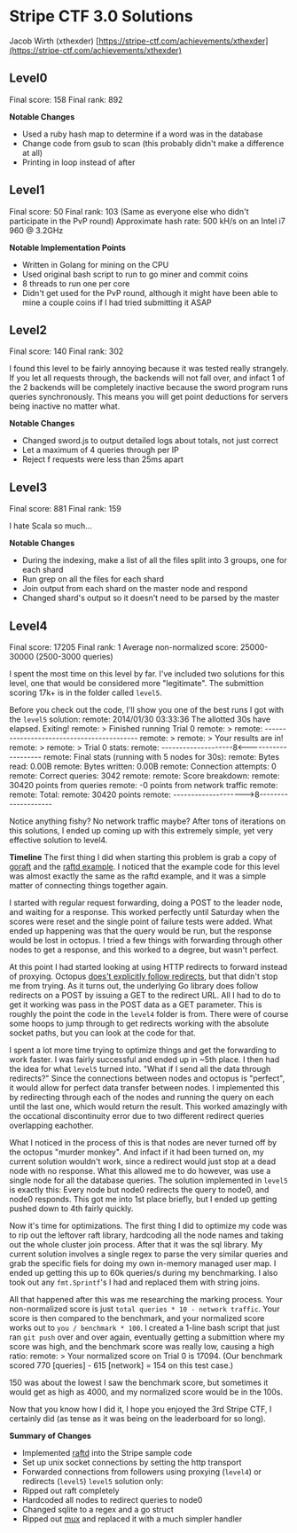 Stripe CTF 3.0 Solutions
========================
Jacob Wirth (xthexder)
[https://stripe-ctf.com/achievements/xthexder](https://stripe-ctf.com/achievements/xthexder)

Level0
------
Final score: 158
Final rank: 892

**Notable Changes**
* Used a ruby hash map to determine if a word was in the database
* Change code from gsub to scan (this probably didn't make a difference at all)
* Printing in loop instead of after

Level1
------
Final score: 50
Final rank: 103 (Same as everyone else who didn't participate in the PvP round)
Approximate hash rate: 500 kH/s on an Intel i7 960 @ 3.2GHz

**Notable Implementation Points**
* Written in Golang for mining on the CPU
* Used original bash script to run to go miner and commit coins
* 8 threads to run one per core
* Didn't get used for the PvP round, although it might have been able to mine a couple coins if I had tried submitting it ASAP

Level2
------
Final score: 140
Final rank: 302

I found this level to be fairly annoying because it was tested really strangely. If you let all requests through, the backends will not fall over, and infact 1 of the 2 backends will be completely inactive because the sword program runs queries synchronously. This means you will get point deductions for servers being inactive no matter what.

**Notable Changes**
* Changed sword.js to output detailed logs about totals, not just correct
* Let a maximum of 4 queries through per IP
* Reject f requests were less than 25ms apart

Level3
------
Final score: 881
Final rank: 159

I hate Scala so much...

**Notable Changes**
* During the indexing, make a list of all the files split into 3 groups, one for each shard
* Run grep on all the files for each shard
* Join output from each shard on the master node and respond
* Changed shard's output so it doesn't need to be parsed by the master

Level4
------
Final score: 17205
Final rank: 1
Average non-normalized score: 25000-30000 (2500-3000 queries)

I spent the most time on this level by far. I've included two solutions for this level, one that would be considered more "legitimate". The submittion scoring 17k+ is in the folder called ```level5```.

Before you check out the code, I'll show you one of the best runs I got with the ```level5``` solution:
    remote: 2014/01/30 03:33:36 The allotted 30s have elapsed. Exiting!
    remote: > Finished running Trial 0
    remote: >
    remote: ------------------------------------------
    remote: >
    remote: > Your results are in!
    remote: >
    remote: > Trial 0 stats:
    remote: --------------------8<--------------------
    remote: Final stats (running with 5 nodes for 30s):
    remote: Bytes read: 0.00B
    remote: Bytes written: 0.00B
    remote: Connection attempts: 0
    remote: Correct queries: 3042
    remote:
    remote: Score breakdown:
    remote: 30420 points from queries
    remote: -0 points from network traffic
    remote:
    remote: Total:
    remote: 30420 points
    remote: -------------------->8--------------------

Notice anything fishy? No network traffic maybe?
After tons of iterations on this solutions, I ended up coming up with this extremely simple, yet very effective solution to level4.

**Timeline**
The first thing I did when starting this problem is grab a copy of [goraft](https://github.com/goraft/raft) and the [raftd example](https://github.com/goraft/raftd). I noticed that the example code for this level was almost exactly the same as the raftd example, and it was a simple matter of connecting things together again.

I started with regular request forwarding, doing a POST to the leader node, and waiting for a response. This worked perfectly until Saturday when the scores were reset and the single point of failure tests were added. What ended up happening was that the query would be run, but the response would be lost in octopus. I tried a few things with forwarding through other nodes to get a response, and this worked to a degree, but wasn't perfect.

At this point I had started looking at using HTTP redirects to forward instead of proxying. Octopus [does't explicitly follow redirects](https://github.com/stripe-ctf/octopus/blob/master/harness/harness.go#L158), but that didn't stop me from trying. As it turns out, the underlying Go library does follow redirects on a POST by issuing a GET to the redirect URL. All I had to do to get it working was pass in the POST data as a GET parameter. This is roughly the point the code in the ```level4``` folder is from. There were of course some hoops to jump through to get redirects working with the absolute socket paths, but you can look at the code for that.

I spent a lot more time trying to optimize things and get the forwarding to work faster. I was fairly successful and ended up in ~5th place. I then had the idea for what ```level5``` turned into. "What if I send all the data through redirects?" Since the connections between nodes and octopus is "perfect", it would allow for perfect data transfer between nodes. I implemented this by redirecting through each of the nodes and running the query on each until the last one, which would return the result. This worked amazingly with the occational discontinuity error due to two different redirect queries overlapping eachother.

What I noticed in the process of this is that nodes are never turned off by the octopus "murder monkey". And infact if it had been turned on, my current solution wouldn't work, since a redirect would just stop at a dead node with no response. What this allowed me to do however, was use a single node for all the database queries. The solution implemented in ```level5``` is exactly this: Every node but node0 redirects the query to node0, and node0 responds. This got me into 1st place briefly, but I ended up getting pushed down to 4th fairly quickly.

Now it's time for optimizations. The first thing I did to optimize my code was to rip out the leftover raft library, hardcoding all the node names and taking out the whole cluster join process. After that it was the sql library. My current solution involves a single regex to parse the very similar queries and grab the specific fiels for doing my own in-memory managed user map. I ended up getting this up to 60k queries/s during my benchmarking. I also took out any ```fmt.Sprintf```'s I had and replaced them with string joins.

All that happened after this was me researching the marking process. Your non-normalized score is just ```total queries * 10 - network traffic```. Your score is then compared to the benchmark, and your normalized score works out to ```you / benchmark * 100```. I created a 1-line bash script that just ran ```git push``` over and over again, eventually getting a submittion where my score was high, and the benchmark score was really low, causing a high ratio:
    remote: > Your normalized score on Trial 0 is 17094. (Our benchmark scored 770 [queries] - 615 [network] = 154 on this test case.)

150 was about the lowest I saw the benchmark score, but sometimes it would get as high as 4000, and my normalized score would be in the 100s.

Now that you know how I did it, I hope you enjoyed the 3rd Stripe CTF, I certainly did (as tense as it was being on the leaderboard for so long).

**Summary of Changes**
* Implemented [raftd](https://github.com/goraft/raftd) into the Stripe sample code
* Set up unix socket connections by setting the http transport
* Forwarded connections from followers using proxying (```level4```) or redirects (```level5```)
```level5``` solution only:
* Ripped out raft completely
* Hardcoded all nodes to redirect queries to node0
* Changed sqlite to a regex and a go struct
* Ripped out [mux](https://github.com/gorilla/mux) and replaced it with a much simpler handler
